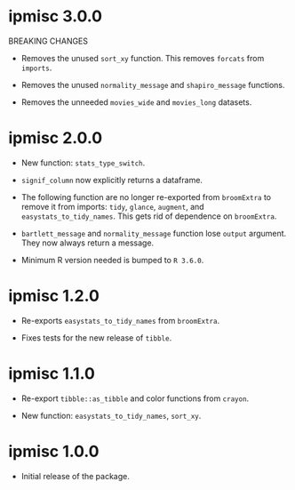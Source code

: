 # ipmisc 3.0.0

BREAKING CHANGES

  - Removes the unused `sort_xy` function. This removes `forcats` from `imports`.
  
  - Removes the unused `normality_message` and `shapiro_message` functions.
  
  - Removes the unneeded `movies_wide` and `movies_long` datasets.

# ipmisc 2.0.0

  - New function: `stats_type_switch`.
  
  - `signif_column` now explicitly returns a dataframe.
  
  - The following function are no longer re-exported from `broomExtra` to remove
    it from imports: `tidy`, `glance`, `augment`, and `easystats_to_tidy_names`.
    This gets rid of dependence on `broomExtra`.
    
  - `bartlett_message` and `normality_message` function lose `output` argument.
    They now always return a message.
    
  - Minimum R version needed is bumped to `R 3.6.0`.

# ipmisc 1.2.0

  - Re-exports `easystats_to_tidy_names` from `broomExtra`.
  
  - Fixes tests for the new release of `tibble`.

# ipmisc 1.1.0

  - Re-export `tibble::as_tibble` and color functions from `crayon`.
  
  - New function: `easystats_to_tidy_names`, `sort_xy`.

# ipmisc 1.0.0

  - Initial release of the package.
